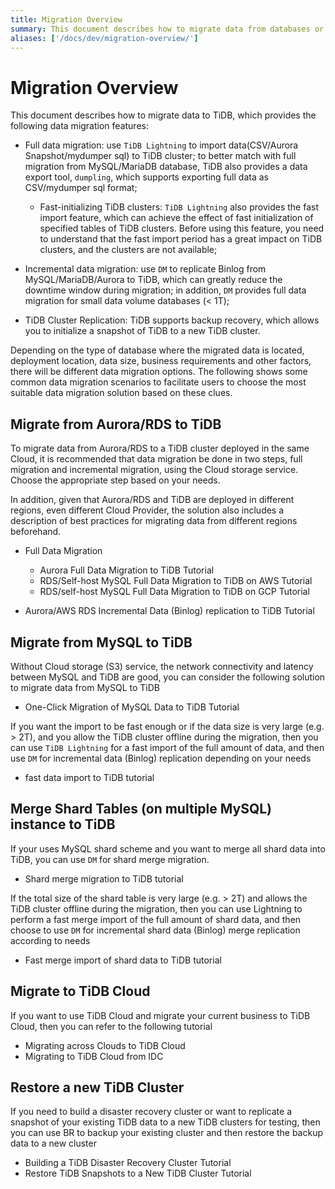 ```yaml
---
title: Migration Overview
summary: This document describes how to migrate data from databases or data formats (CSV/SQL).
aliases: ['/docs/dev/migration-overview/']
---
```


# Migration Overview

This document describes how to migrate data to TiDB, which provides the following data migration features:

- Full data migration: use `TiDB Lightning` to import data(CSV/Aurora Snapshot/mydumper sql) to TiDB cluster; to better match with full migration from MySQL/MariaDB database, TiDB also provides a data export tool, `dumpling`, which supports exporting full data as CSV/mydumper sql format;

  - Fast-initializing TiDB clusters: `TiDB Lightning` also provides the fast import feature, which can achieve the effect of fast initialization of specified tables of TiDB clusters. Before using this feature, you need to understand that the fast import period has a great impact on TiDB clusters, and the clusters are not available;

- Incremental data migration: use `DM` to replicate Binlog from MySQL/MariaDB/Aurora to TiDB, which can greatly reduce the downtime window during migration; in addition, `DM` provides full data migration for small data volume databases (< 1T);

- TiDB Cluster Replication: TiDB supports backup recovery, which allows you to initialize a snapshot of TiDB to a new TiDB cluster.

Depending on the type of database where the migrated data is located, deployment location, data size, business requirements and other factors, there will be different data migration options. The following shows some common data migration scenarios to facilitate users to choose the most suitable data migration solution based on these clues.

## Migrate from Aurora/RDS to TiDB

To migrate data from Aurora/RDS to a TiDB cluster deployed in the same Cloud, it is recommended that data migration be done in two steps, full migration and incremental migration, using the Cloud storage service. Choose the appropriate step based on your needs.

In addition, given that Aurora/RDS and TiDB are deployed in different regions, even different Cloud Provider, the solution also includes a description of best practices for migrating data from different regions beforehand.

- Full Data Migration
  - Aurora Full Data Migration to TiDB Tutorial
  - RDS/Self-host MySQL Full Data Migration to TiDB on AWS Tutorial
  - RDS/self-host MySQL Full Data Migration to TiDB on GCP Tutorial

- Aurora/AWS RDS Incremental Data (Binlog) replication to TiDB Tutorial

## Migrate from MySQL to TiDB

Without Cloud storage (S3) service, the network connectivity and latency between MySQL and TiDB are good, you can consider the following solution to migrate data from MySQL to TiDB

- One-Click Migration of MySQL Data to TiDB Tutorial

If you want the import to be fast enough or if the data size is very large (e.g. > 2T), and you allow the TiDB cluster offline during the migration, then you can use `TiDB Lightning` for a fast import of the full amount of data, and then use `DM` for incremental data (Binlog) replication depending on your needs

- fast data import to TiDB tutorial

## Merge Shard Tables (on multiple MySQL) instance to TiDB

If your uses MySQL shard scheme and you want to merge all shard data into TiDB, you can use `DM` for shard merge migration.

- Shard merge migration to TiDB tutorial

If the total size of the shard table is very large (e.g.  > 2T) and allows the TiDB cluster offline during the migration, then you can use Lightning to perform a fast merge import of the full amount of shard data, and then choose to use `DM` for incremental shard data (Binlog) merge replication  according to needs

- Fast merge import of shard data to TiDB tutorial

## Migrate to TiDB Cloud

If you want to use TiDB Cloud and migrate your current business to TiDB Cloud, then you can refer to the following tutorial

- Migrating across Clouds to TiDB Cloud
- Migrating to TiDB Cloud from IDC

## Restore a new TiDB Cluster

If you need to build a disaster recovery cluster or want to replicate a snapshot of your existing TiDB data to a new TiDB clusters for testing, then you can use BR to backup your existing cluster and then restore the backup data to a new cluster

- Building a TiDB Disaster Recovery Cluster Tutorial
- Restore TiDB Snapshots to a New TiDB Cluster Tutorial
